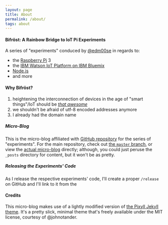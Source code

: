 ```yaml
---
layout: page
title: About
permalink: /about/
tags: about
---
```


#### Bifröst: A Rainbow Bridge to IoT Pi Experiments

A series of "experiments" conduced by [@edm00se](https://edm00se.github.io/) in regards to:

* the [Raspberry Pi](https://www.raspberrypi.org/) 3
* the [IBM Watson IoT Platform on IBM Bluemix](http://www.ibm.com/internet-of-things/)
* [Node.js](https://nodejs.org/en/)
* and more

#### Why Bifröst?

1. heightening the interconnection of devices in the age of "smart things"/IoT should be [_that awesome_](https://en.wikipedia.org/wiki/Bifr%C3%B6st)
2. we shouldn't be afraid of utf-8 encoded addresses anymore
3. I already had the domain name

##### Micro-Blog

This is the micro-blog affiliated with [GitHub repository](https://github.com/edm00se/iot-pi) for the series of "experiments". For the main repository, check out [the `master` branch](https://github.com/edm00se/iot-pi/tree/master), or view the [actual micro-blog](https://edm00se.github.io/iot-pi) directly; although, you could just peruse the `_posts` directory for content, but it won't be as pretty.

##### Releasing the Experiments' Code

As I release the respective experiments' code, I'll create a proper `/release` on GitHub and I'll link to it from the 

#### Credits

This micro-blog makes use of a lightly modified version of [the Pixyll Jekyll theme](https://github.com/johnotander/pixyll). It's a pretty slick, minimal theme that's freely available under the MIT license, courtesy of @johnotander.
